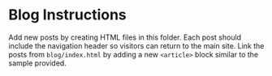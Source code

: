 # Blog Instructions

Add new posts by creating HTML files in this folder. Each post should include the navigation header so visitors can return to the main site. Link the posts from `blog/index.html` by adding a new `<article>` block similar to the sample provided.
